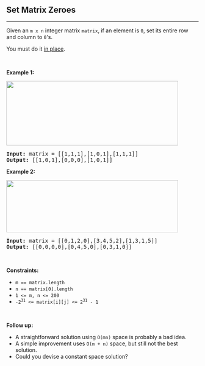<h2> Set Matrix Zeroes </h2> 
<hr><p>Given an <code>m x n</code> integer matrix <code>matrix</code>, if an element is <code>0</code>, set its entire row and column to <code>0</code>'s.</p>
<p>You must do it <a href="https://en.wikipedia.org/wiki/In-place_algorithm" target="_blank">in place</a>.</p>
<p> </p>
<p><strong class="example">Example 1:</strong></p>
<img alt="" src="https://assets.leetcode.com/uploads/2020/08/17/mat1.jpg" style="width: 450px; height: 169px;"/>
<pre><strong>Input:</strong> matrix = [[1,1,1],[1,0,1],[1,1,1]]
<strong>Output:</strong> [[1,0,1],[0,0,0],[1,0,1]]
</pre>
<p><strong class="example">Example 2:</strong></p>
<img alt="" src="https://assets.leetcode.com/uploads/2020/08/17/mat2.jpg" style="width: 450px; height: 137px;"/>
<pre><strong>Input:</strong> matrix = [[0,1,2,0],[3,4,5,2],[1,3,1,5]]
<strong>Output:</strong> [[0,0,0,0],[0,4,5,0],[0,3,1,0]]
</pre>
<p> </p>
<p><strong>Constraints:</strong></p>
<ul>
<li><code>m == matrix.length</code></li>
<li><code>n == matrix[0].length</code></li>
<li><code>1 &lt;= m, n &lt;= 200</code></li>
<li><code>-2<sup>31</sup> &lt;= matrix[i][j] &lt;= 2<sup>31</sup> - 1</code></li>
</ul>
<p> </p>
<p><strong>Follow up:</strong></p>
<ul>
<li>A straightforward solution using <code>O(mn)</code> space is probably a bad idea.</li>
<li>A simple improvement uses <code>O(m + n)</code> space, but still not the best solution.</li>
<li>Could you devise a constant space solution?</li>
</ul>
